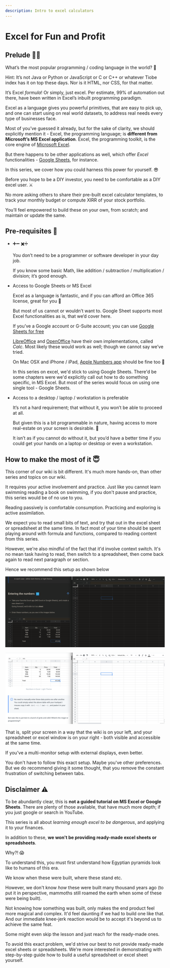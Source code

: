 ```yaml
---
description: Intro to excel calculators
---
```


# Excel for Fun and Profit

## Prelude 🐱‍👓

What’s the most popular programming / coding language in the world? 💪

Hint: It’s not Java or Python or JavaScript or C or C++ or whatever Tiobe index has it on top these days. Nor is it HTML, nor CSS, for that matter.

It’s Excel _formula_! Or simply, just excel. Per estimate, 99% of automation out there, have been written in Excel’s inbuilt programming paradigm.

Excel as a language gives you powerful primitives, that are easy to pick up, and one can start using on real world datasets, to address real needs every type of businesses face.

Most of you’ve guessed it already, but for the sake of clarity, we should explicitly mention it - Excel, the programming language; is **different from Microsoft’s MS Excel application**. Excel, the programming toolkit, is the core engine of [Microsoft Excel](https://www.microsoft.com/en-in/microsoft-365/excel).

But there happens to be other applications as well, which offer _Excel_ functionalities - [Google Sheets](https://docs.google.com/spreadsheets/), for instance.

In this series, we cover how you could harness this power for yourself. 😎  
  
Before you hope to be a DIY investor, you need to be comfortable as a DIY excel user. ⚔️

No more asking others to share their pre-built excel calculator templates, to track your monthly budget or compute XIRR of your stock portfolio.

You’ll feel empowered to build these on your own, from scratch; and maintain or update the same.

## Pre-requisites 💯

* ➕➖ ✖️➗  


  You don’t need to be a programmer or software developer in your day job.  


  If you know some basic Math, like addition / subtraction / multiplication / division; it’s good enough.  

* Access to Google Sheets or MS Excel  


  Excel as a language is fantastic, and if you can afford an Office 365 license, great for you 🎉  


  But most of us cannot or wouldn’t want to. Google Sheet supports most Excel functionalities as is, that we’d cover here.  


  If you’ve a Google account or G-Suite account; you can use [Google Sheets for free](https://docs.google.com/spreadsheets)  


  [LibreOffice](https://www.libreoffice.org/) and [OpenOffice](https://www.openoffice.org/) have their own implementations, called _Calc_. Most likely these would work as well; though we cannot say we’ve tried.  


  On Mac OSX and iPhone / iPad, [Apple Numbers app](https://www.apple.com/in/numbers/) should be fine too 🏁  
  
  In this series on excel, we'd stick to using Google Sheets. There'd be some chapters were we'd explicitly call out how to do something specific, in MS Excel. But most of the series would focus on using one single tool - Google Sheets.  

* Access to a desktop / laptop / workstation is preferable  


  It’s not a hard requirement; that without it, you won’t be able to proceed at all.  


  But given this is a bit programmable in nature, having access to more real-estate on your screen is desirable. 📜  


  It isn’t as if you cannot do without it, but you’d have a better time if you could get your hands on a laptop or desktop or even a workstation.

## How to make the most of it 😇

This corner of our wiki is bit different. It's much more hands-on, than other series and topics on our wiki.

It requires your active involvement and practice. Just like you cannot learn swimming reading a book on swimming, if you don't pause and practice, this series would be of no use to you.

Reading passively is comfortable consumption. Practicing and exploring is active assimilation.

We expect you to read small bits of text, and try that out in the excel sheet or spreadsheet at the same time. In fact most of your time should be spent playing around with formula and functions, compared to reading content from this series.

However, we're also mindful of the fact that it'd involve context switch. It's no mean task having to read, then switch to a spreadsheet, then come back again to read next paragraph or section.

Hence we recommend this setup as shown below

![Recommended Setup - Dark Mode](../.gitbook/assets/excel-setup.dark.png)

![Recommended Setup - Light Mode](../.gitbook/assets/excel-setup.light.png)

That is, split your screen in a way that the wiki is on your left, and your spreadsheet or excel window is on your right - both visible and accessible at the same time.

If you've a multi-monitor setup with external displays, even better.

You don't have to follow this exact setup. Maybe you've other preferences. But we do recommend giving it some thought, that you remove the constant frustration of switching between tabs.

## Disclaimer ⚠️ 

To be abundantly clear, this is **not a guided tutorial on MS Excel or Google Sheets**. There are plenty of those available, that have much more depth; if you just google or search in YouTube. 

This series is all about _learning enough excel to be dangerous_, and applying it to your finances. 

In addition to these, **we won't be providing ready-made excel sheets or spreadsheets**.

Why?! 😱

To understand this, you must first understand how Egyptian pyramids look like to humans of this era.

We know when these were built, where these stand etc.

However, we don't know _how_ these were built many thousand years ago \(to put it in perspective, mammoths still roamed the earth when some of these were being built\).

Not knowing how something was built, only makes the end product feel more magical and complex. It'd feel daunting if we had to build one like that. And our immediate knee-jerk reaction would be to accept it's beyond us to achieve the same feat.

Some might even skip the lesson and just reach for the ready-made ones.

To avoid this exact problem, we'd strive our best to not provide ready-made excel sheets or spreadsheets. We're more interested in demonstrating with step-by-step guide how to build a useful spreadsheet or excel sheet yourself.

